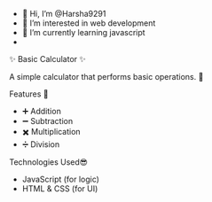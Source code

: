 - 👋 Hi, I’m @Harsha9291
- 👀 I’m interested in web development
- 🌱 I’m currently learning javascript
-
 ✨ Basic Calculator ✨

A simple calculator that performs basic operations. 🧮

 Features 🚀
- ➕ Addition  
- ➖ Subtraction  
- ✖️ Multiplication  
- ➗ Division  

Technologies Used😎

- JavaScript (for logic)
- HTML & CSS (for UI)
<!---
Harsha9291/H
arsha9291 is a ✨ special ✨ repository because its `README.md` (this file) appears on your GitHub profile.
You can click the Preview link to take a look at your changes.
--->
